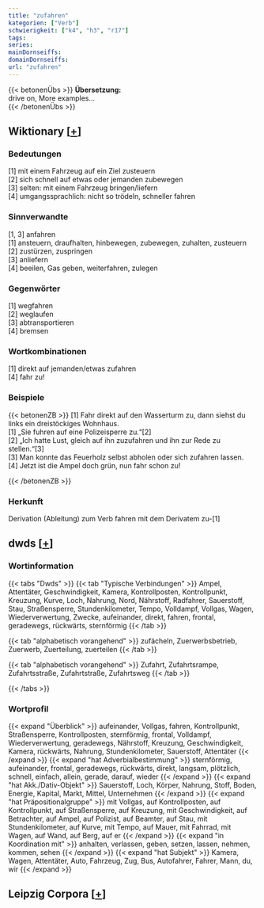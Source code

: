 ```yaml
---
title: "zufahren"
kategorien: ["Verb"]
schwierigkeit: ["k4", "h3", "r17"]
tags:
series:
mainDornseiffs:
domainDornseiffs:
url: "zufahren"
---
```


{{< betonenÜbs >}}
**Übersetzung:**  
drive  on, More examples...  
{{< /betonenÜbs >}}

## Wiktionary [[+](https://de.wiktionary.org/wiki/zufahren)]

### Bedeutungen
[1] mit einem Fahrzeug auf ein Ziel zusteuern  
[2] sich schnell auf etwas oder jemanden zubewegen  
[3] selten: mit einem Fahrzeug bringen/liefern  
[4] umgangssprachlich: nicht so trödeln, schneller fahren  

### Sinnverwandte
[1, 3] anfahren  
[1] ansteuern, draufhalten, hinbewegen, zubewegen, zuhalten, zusteuern  
[2] zustürzen, zuspringen  
[3] anliefern  
[4] beeilen, Gas geben, weiterfahren, zulegen  

### Gegenwörter
[1] wegfahren  
[2] weglaufen  
[3] abtransportieren  
[4] bremsen  

### Wortkombinationen
[1] direkt auf jemanden/etwas zufahren  
[4] fahr zu!  

### Beispiele
{{< betonenZB >}}
[1] Fahr direkt auf den Wasserturm zu, dann siehst du links ein dreistöckiges Wohnhaus.  
[1] „Sie fuhren auf eine Polizeisperre zu.“[2]  
[2] „Ich hatte Lust, gleich auf ihn zuzufahren und ihn zur Rede zu stellen.“[3]  
[3] Man konnte das Feuerholz selbst abholen oder sich zufahren lassen.  
[4] Jetzt ist die Ampel doch grün, nun fahr schon zu!  

{{< /betonenZB >}}
### Herkunft
Derivation (Ableitung) zum Verb fahren mit dem Derivatem zu-[1]  



## dwds [[+](https://www.dwds.de/wb/zufahren)]

### Wortinformation
{{< tabs "Dwds" >}}
{{< tab "Typische Verbindungen" >}}
Ampel, Attentäter, Geschwindigkeit, Kamera, Kontrollposten, Kontrollpunkt, Kreuzung, Kurve, Loch, Nahrung, Nord, Nährstoff, Radfahrer, Sauerstoff, Stau, Straßensperre, Stundenkilometer, Tempo, Volldampf, Vollgas, Wagen, Wiederverwertung, Zwecke, aufeinander, direkt, fahren, frontal, geradewegs, rückwärts, sternförmig
{{< /tab >}}

{{< tab "alphabetisch vorangehend" >}}
zufächeln, Zuerwerbsbetrieb, Zuerwerb, Zuerteilung, zuerteilen
{{< /tab >}}

{{< tab "alphabetisch vorangehend" >}}
Zufahrt, Zufahrtsrampe, Zufahrtsstraße, Zufahrtstraße, Zufahrtsweg
{{< /tab >}}

{{< /tabs >}}

### Wortprofil
{{< expand "Überblick" >}} aufeinander, Vollgas, fahren, Kontrollpunkt, Straßensperre, Kontrollposten, sternförmig, frontal, Volldampf, Wiederverwertung, geradewegs, Nährstoff, Kreuzung, Geschwindigkeit, Kamera, rückwärts, Nahrung, Stundenkilometer, Sauerstoff, Attentäter {{< /expand >}}
{{< expand "hat Adverbialbestimmung" >}} sternförmig, aufeinander, frontal, geradewegs, rückwärts, direkt, langsam, plötzlich, schnell, einfach, allein, gerade, darauf, wieder {{< /expand >}}
{{< expand "hat Akk./Dativ-Objekt" >}} Sauerstoff, Loch, Körper, Nahrung, Stoff, Boden, Energie, Kapital, Markt, Mittel, Unternehmen {{< /expand >}}
{{< expand "hat Präpositionalgruppe" >}} mit Vollgas, auf Kontrollposten, auf Kontrollpunkt, auf Straßensperre, auf Kreuzung, mit Geschwindigkeit, auf Betrachter, auf Ampel, auf Polizist, auf Beamter, auf Stau, mit Stundenkilometer, auf Kurve, mit Tempo, auf Mauer, mit Fahrrad, mit Wagen, auf Wand, auf Berg, auf er {{< /expand >}}
{{< expand "in Koordination mit" >}} anhalten, verlassen, geben, setzen, lassen, nehmen, kommen, sehen {{< /expand >}}
{{< expand "hat Subjekt" >}} Kamera, Wagen, Attentäter, Auto, Fahrzeug, Zug, Bus, Autofahrer, Fahrer, Mann, du, wir {{< /expand >}}

## Leipzig Corpora [[+](https://corpora.uni-leipzig.de/en/res?word=zufahren&corpusId=deu_newscrawl-public_2018)]

